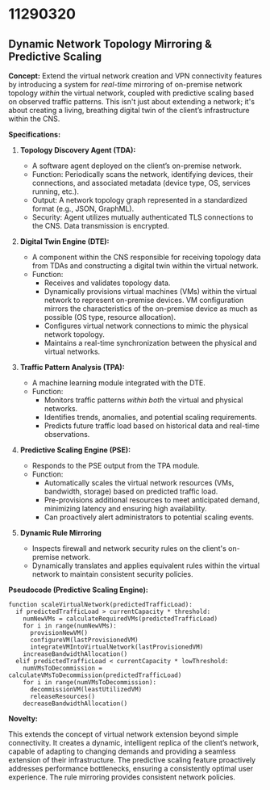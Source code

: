 # 11290320

## Dynamic Network Topology Mirroring & Predictive Scaling

**Concept:** Extend the virtual network creation and VPN connectivity features by introducing a system for *real-time* mirroring of on-premise network topology *within* the virtual network, coupled with predictive scaling based on observed traffic patterns. This isn't just about extending a network; it's about creating a living, breathing digital twin of the client’s infrastructure within the CNS.

**Specifications:**

1.  **Topology Discovery Agent (TDA):**
    *   A software agent deployed on the client’s on-premise network.
    *   Function: Periodically scans the network, identifying devices, their connections, and associated metadata (device type, OS, services running, etc.).
    *   Output: A network topology graph represented in a standardized format (e.g., JSON, GraphML).
    *   Security: Agent utilizes mutually authenticated TLS connections to the CNS.  Data transmission is encrypted.

2.  **Digital Twin Engine (DTE):**
    *   A component within the CNS responsible for receiving topology data from TDAs and constructing a digital twin within the virtual network.
    *   Function:
        *   Receives and validates topology data.
        *   Dynamically provisions virtual machines (VMs) within the virtual network to represent on-premise devices. VM configuration mirrors the characteristics of the on-premise device as much as possible (OS type, resource allocation).
        *   Configures virtual network connections to mimic the physical network topology.
        *   Maintains a real-time synchronization between the physical and virtual networks.

3.  **Traffic Pattern Analysis (TPA):**
    *   A machine learning module integrated with the DTE.
    *   Function:
        *   Monitors traffic patterns *within both* the virtual and physical networks.
        *   Identifies trends, anomalies, and potential scaling requirements.
        *   Predicts future traffic load based on historical data and real-time observations.

4.  **Predictive Scaling Engine (PSE):**
    *   Responds to the PSE output from the TPA module.
    *   Function:
        *   Automatically scales the virtual network resources (VMs, bandwidth, storage) based on predicted traffic load.
        *   Pre-provisions additional resources to meet anticipated demand, minimizing latency and ensuring high availability.
        *   Can proactively alert administrators to potential scaling events.

5. **Dynamic Rule Mirroring**
    *   Inspects firewall and network security rules on the client's on-premise network.
    *   Dynamically translates and applies equivalent rules within the virtual network to maintain consistent security policies.

**Pseudocode (Predictive Scaling Engine):**

```
function scaleVirtualNetwork(predictedTrafficLoad):
  if predictedTrafficLoad > currentCapacity * threshold:
    numNewVMs = calculateRequiredVMs(predictedTrafficLoad)
    for i in range(numNewVMs):
      provisionNewVM()
      configureVM(lastProvisionedVM)
      integrateVMIntoVirtualNetwork(lastProvisionedVM)
    increaseBandwidthAllocation()
  elif predictedTrafficLoad < currentCapacity * lowThreshold:
    numVMsToDecommission = calculateVMsToDecommission(predictedTrafficLoad)
    for i in range(numVMsToDecommission):
      decommissionVM(leastUtilizedVM)
      releaseResources()
    decreaseBandwidthAllocation()
```

**Novelty:**

This extends the concept of virtual network extension beyond simple connectivity. It creates a dynamic, intelligent replica of the client’s network, capable of adapting to changing demands and providing a seamless extension of their infrastructure. The predictive scaling feature proactively addresses performance bottlenecks, ensuring a consistently optimal user experience. The rule mirroring provides consistent network policies.